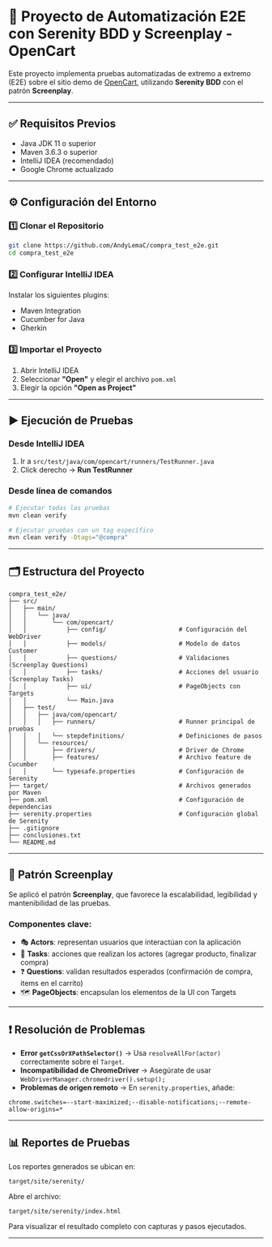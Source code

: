 # 🛒 Proyecto de Automatización E2E con Serenity BDD y Screenplay - OpenCart

Este proyecto implementa pruebas automatizadas de extremo a extremo (E2E) sobre el sitio demo de [OpenCart](http://opencart.abstracta.us/), utilizando **Serenity BDD** con el patrón **Screenplay**.

---

## ✅ Requisitos Previos

- Java JDK 11 o superior
- Maven 3.6.3 o superior
- IntelliJ IDEA (recomendado)
- Google Chrome actualizado

---

## ⚙️ Configuración del Entorno

### 1️⃣ Clonar el Repositorio

```bash
git clone https://github.com/AndyLemaC/compra_test_e2e.git
cd compra_test_e2e
```

### 2️⃣ Configurar IntelliJ IDEA

Instalar los siguientes plugins:

- Maven Integration
- Cucumber for Java
- Gherkin

### 3️⃣ Importar el Proyecto

1. Abrir IntelliJ IDEA
2. Seleccionar **"Open"** y elegir el archivo `pom.xml`
3. Elegir la opción **"Open as Project"**

---

## ▶️ Ejecución de Pruebas

### Desde IntelliJ IDEA

1. Ir a `src/test/java/com/opencart/runners/TestRunner.java`
2. Click derecho → **Run TestRunner**

### Desde línea de comandos

```bash
# Ejecutar todas las pruebas
mvn clean verify

# Ejecutar pruebas con un tag específico
mvn clean verify -Dtags="@compra"
```

---

## 🗂️ Estructura del Proyecto

```
compra_test_e2e/
├── src/
│   ├── main/
│   │   └── java/
│   │       └── com/opencart/
│   │           ├── config/                    # Configuración del WebDriver
│   │           ├── models/                    # Modelo de datos Customer
│   │           ├── questions/                 # Validaciones (Screenplay Questions)
│   │           ├── tasks/                     # Acciones del usuario (Screenplay Tasks)
│   │           ├── ui/                        # PageObjects con Targets
│   │           └── Main.java
│   ├── test/
│   │   ├── java/com/opencart/
│   │   │   ├── runners/                       # Runner principal de pruebas
│   │   │   └── stepdefinitions/               # Definiciones de pasos
│   │   └── resources/
│   │       ├── drivers/                       # Driver de Chrome
│   │       ├── features/                      # Archivo feature de Cucumber
│   │       └── typesafe.properties            # Configuración de Serenity
├── target/                                    # Archivos generados por Maven
├── pom.xml                                    # Configuración de dependencias
├── serenity.properties                        # Configuración global de Serenity
├── .gitignore
├── conclusiones.txt
└── README.md
```

---

## 🧠 Patrón Screenplay

Se aplicó el patrón **Screenplay**, que favorece la escalabilidad, legibilidad y mantenibilidad de las pruebas.

### Componentes clave:

- 🎭 **Actors**: representan usuarios que interactúan con la aplicación
- 🧩 **Tasks**: acciones que realizan los actores (agregar producto, finalizar compra)
- ❓ **Questions**: validan resultados esperados (confirmación de compra, items en el carrito)
- 🗺️ **PageObjects**: encapsulan los elementos de la UI con Targets

---

## ❗ Resolución de Problemas

- **Error `getCssOrXPathSelector()`** → Usa `resolveAllFor(actor)` correctamente sobre el `Target`.
- **Incompatibilidad de ChromeDriver** → Asegúrate de usar `WebDriverManager.chromedriver().setup();`
- **Problemas de origen remoto** → En `serenity.properties`, añade:

```properties
chrome.switches=--start-maximized;--disable-notifications;--remote-allow-origins=*
```

---

## 📊 Reportes de Pruebas

Los reportes generados se ubican en:

```
target/site/serenity/
```

Abre el archivo:

```
target/site/serenity/index.html
```

Para visualizar el resultado completo con capturas y pasos ejecutados.

---
